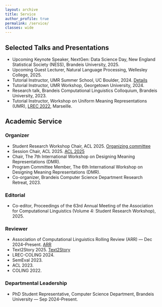 ```yaml
---
layout: archive
title: Service
author_profile: true
permalink: /service/
classes: wide
---
```

## Selected Talks and Presentations
- Upcoming Keynote Speaker, NextGen: Data Science Day, New England Statistical Society (NESS), Brandeis University, 2025.
- Upcoming Guest Lecturer, Natural Language Processing, Wellesley College, 2025.
- Tutorial Instructor, UMR Summer School, UC Boulder, 2024. [Details](https://umr4nlp.github.io/web/SummerSchool2024.html)
- Tutorial Instructor, UMR Workshop, Georgetown University, 2024.
- Research talk, Brandeis Computational Linguistics Colloquium, Brandeis University, 2023.
- Tutorial Instructor, Workshop on Uniform Meaning Representations (UMR), [LREC 2022](https://lrec2022.lrec-conf.org/en/workshops-and-tutorials/tutorials-details/), Marseille.

## Academic Service

### Organizer
- Student Research Workshop Chair, ACL 2025. [Organizing committee](https://2025.aclweb.org/organization/)
- Session Chair, ACL 2025. [ACL 2025](https://2025.aclweb.org/)
- Chair, The 7th International Workshop on Designing Meaning Representations (DMR).
- Program Committee Member, The 6th International Workshop on Designing Meaning Representations (DMR).
- Co-organizer, Brandeis Computer Science Department Research Retreat, 2023.

### Editorial
- Co-editor, Proceedings of the 63rd Annual Meeting of the Association for Computational Linguistics (Volume 4: Student Research Workshop), 2025.

### Reviewer
- Association of Computational Linguistics Rolling Review (ARR) — Dec 2024–Present. [ARR](https://aclrollingreview.org/)
- Text2Story 2025. [Text2Story](https://text2story25.inesctec.pt/)
- LREC-COLING 2024.
- SemEval 2023.
- ACL 2023.
- COLING 2022.

### Departmental Leadership
- PhD Student Representative, Computer Science Department, Brandeis University — Sep 2024–Present.